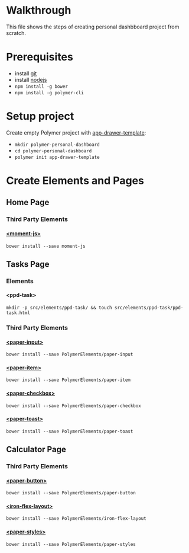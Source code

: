 # Walkthrough

This file shows the steps of creating personal dashbboard project from scratch.

# Prerequisites

* install [git](https://git-scm.com/downloads)
* install [nodejs](https://nodejs.org/en/download/)
* ```npm install -g bower```
* ```npm install -g polymer-cli```

# Setup project

Create empty Polymer project with [app-drawer-template](https://github.com/Polymer/app-drawer-template):

* ```mkdir polymer-personal-dashboard```
* ```cd polymer-personal-dashboard```
* ```polymer init app-drawer-template```

# Create Elements and Pages

## Home Page

### Third Party Elements

#### [&lt;moment-js&gt;](https://github.com/saeidzebardast/moment-js)
```bower install --save moment-js```

## Tasks Page

### Elements

#### &lt;ppd-task&gt;
```mkdir -p src/elements/ppd-task/ && touch src/elements/ppd-task/ppd-task.html```

### Third Party Elements

#### [&lt;paper-input&gt;](https://elements.polymer-project.org/elements/paper-input)
```bower install --save PolymerElements/paper-input```

#### [&lt;paper-item&gt;](https://elements.polymer-project.org/elements/paper-item)
```bower install --save PolymerElements/paper-item```

#### [&lt;paper-checkbox&gt;](https://elements.polymer-project.org/elements/paper-checkbox)
```bower install --save PolymerElements/paper-checkbox```

#### [&lt;paper-toast&gt;](https://elements.polymer-project.org/elements/paper-toast)
```bower install --save PolymerElements/paper-toast```

## Calculator Page

### Third Party Elements

#### [&lt;paper-button&gt;](https://elements.polymer-project.org/elements/paper-button)
```bower install --save PolymerElements/paper-button```

#### [&lt;iron-flex-layout&gt;](https://elements.polymer-project.org/elements/iron-flex-layout)
```bower install --save PolymerElements/iron-flex-layout```

#### [&lt;paper-styles&gt;](https://elements.polymer-project.org/elements/paper-styles)
```bower install --save PolymerElements/paper-styles```

